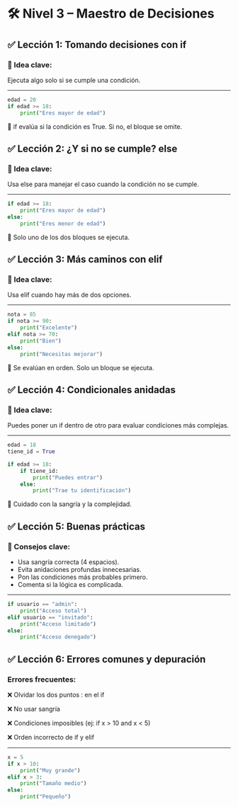 # 🛠️ Nivel 3 – Maestro de Decisiones

## ✅ Lección 1: Tomando decisiones con if

### 🧠 Idea clave:
Ejecuta algo solo si se cumple una condición.

---

```python
edad = 20
if edad >= 18:
    print("Eres mayor de edad")
```
📌 if evalúa si la condición es True. Si no, el bloque se omite.

## ✅ Lección 2: ¿Y si no se cumple? else

### 🧠 Idea clave:
Usa else para manejar el caso cuando la condición no se cumple.

---

```python
if edad >= 18:
    print("Eres mayor de edad")
else:
    print("Eres menor de edad")
```
📌 Solo uno de los dos bloques se ejecuta.

## ✅ Lección 3: Más caminos con elif

### 🧠 Idea clave:
Usa elif cuando hay más de dos opciones.

---

```python
nota = 85
if nota >= 90:
    print("Excelente")
elif nota >= 70:
    print("Bien")
else:
    print("Necesitas mejorar")
```
📌 Se evalúan en orden. Solo un bloque se ejecuta.

## ✅ Lección 4: Condicionales anidadas

### 🧠 Idea clave:
Puedes poner un if dentro de otro para evaluar condiciones más complejas.

---

```python
edad = 18
tiene_id = True

if edad >= 18:
    if tiene_id:
        print("Puedes entrar")
    else:
        print("Trae tu identificación")
```
📌 Cuidado con la sangría y la complejidad.

## ✅ Lección 5: Buenas prácticas

### 🧠 Consejos clave:
- Usa sangría correcta (4 espacios).
- Evita anidaciones profundas innecesarias.
- Pon las condiciones más probables primero.
- Comenta si la lógica es complicada.

---

```python
if usuario == "admin":
    print("Acceso total")
elif usuario == "invitado":
    print("Acceso limitado")
else:
    print("Acceso denegado")
```

## ✅ Lección 6: Errores comunes y depuración

### Errores frecuentes:
❌ Olvidar los dos puntos : en el if

❌ No usar sangría

❌ Condiciones imposibles (ej: if x > 10 and x < 5)

❌ Orden incorrecto de if y elif

---

```python
x = 5
if x > 10:
    print("Muy grande")
elif x > 3:
    print("Tamaño medio")
else:
    print("Pequeño")
```
